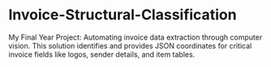 # Invoice-Structural-Classification
My Final Year Project: Automating invoice data extraction through computer vision. This solution identifies and provides JSON coordinates for critical invoice fields like logos, sender details, and item tables.
